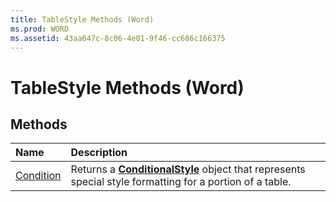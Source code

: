 ```yaml
---
title: TableStyle Methods (Word)
ms.prod: WORD
ms.assetid: 43aa647c-8c06-4e01-9f46-cc686c166375
---
```



# TableStyle Methods (Word)

## Methods



|**Name**|**Description**|
|:-----|:-----|
|[Condition](tablestyle-condition-method-word.md)|Returns a  **[ConditionalStyle](conditionalstyle-object-word.md)** object that represents special style formatting for a portion of a table.|

